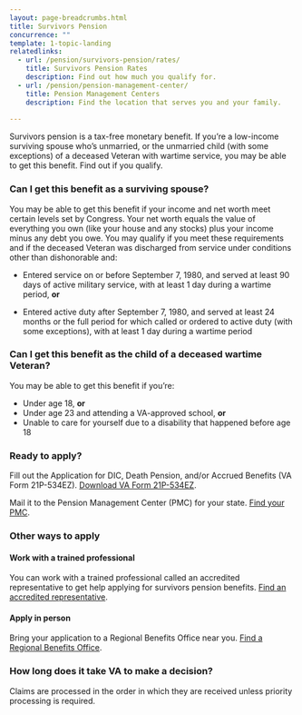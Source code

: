 ```yaml
---
layout: page-breadcrumbs.html
title: Survivors Pension
concurrence: "" 
template: 1-topic-landing
relatedlinks: 
  - url: /pension/survivors-pension/rates/
    title: Survivors Pension Rates
    description: Find out how much you qualify for.
  - url: /pension/pension-management-center/
    title: Pension Management Centers
    description: Find the location that serves you and your family. 
    
---
```


<div class="va-introtext">

Survivors pension is a tax-free monetary benefit. If you’re a low-income surviving spouse who’s unmarried, or the unmarried child (with some exceptions) of a deceased Veteran with wartime service, you may be able to get this benefit. Find out if you qualify. 

</div>

<div class="feature" markdown=“1”>

### Can I get this benefit as a surviving spouse?

You may be able to get this benefit if your income and net worth meet certain levels set by Congress. Your net worth equals the value of everything you own (like your house and any stocks) plus your income minus any debt you owe. You may qualify if you meet these requirements and if the deceased Veteran was discharged from service under conditions other than dishonorable and:

- Entered service on or before September 7, 1980, and served at least 90 days of active military service, with at least 1 day during a wartime period, **or**

- Entered active duty after September 7, 1980, and served at least 24 months or the full period for which called or ordered to active duty (with some exceptions), with at least 1 day during a wartime period


### Can I get this benefit as the child of a deceased wartime Veteran?

You may be able to get this benefit if you’re: 
- Under age 18, **or**
- Under age 23 and attending a VA-approved school, **or**
- Unable to care for yourself due to a disability that happened before age 18

</div>

### Ready to apply? 

Fill out the Application for DIC, Death Pension, and/or Accrued Benefits (VA Form 21P-534EZ). [Download VA Form 21P-534EZ](http://vbaw.vba.va.gov/bl/20/cio/20s5/forms/VBA-21P-534EZ-ARE.pdf). 

Mail it to the Pension Management Center (PMC) for your state. [Find your PMC](/pension/pension-management-center/). 

### Other ways to apply

#### Work with a trained professional

You can work with a trained professional called an accredited representative to get help applying for survivors pension benefits. [Find an accredited representative](/disability-benefits/apply/help/).

#### Apply in person

Bring your application to a Regional Benefits Office near you. [Find a Regional Benefits Office](/facilities/). 

### How long does it take VA to make a decision?

Claims are processed in the order in which they are received unless priority processing is required.   
